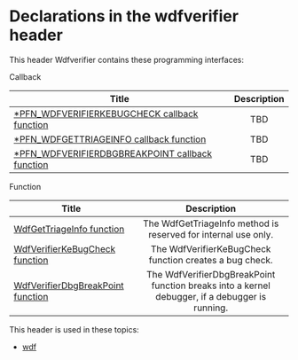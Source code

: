 # Declarations in the wdfverifier header
This header Wdfverifier contains these programming interfaces:

Callback

| Title        | Description    |
| ------------- |:-------------:|
| [*PFN_WDFVERIFIERKEBUGCHECK callback function](nc-wdfverifier-pfn-wdfverifierkebugcheck.md) | TBD |
| [*PFN_WDFGETTRIAGEINFO callback function](nc-wdfverifier-pfn-wdfgettriageinfo.md) | TBD |
| [*PFN_WDFVERIFIERDBGBREAKPOINT callback function](nc-wdfverifier-pfn-wdfverifierdbgbreakpoint.md) | TBD |
Function

| Title        | Description    |
| ------------- |:-------------:|
| [WdfGetTriageInfo function](nf-wdfverifier-wdfgettriageinfo.md) | The WdfGetTriageInfo method is reserved for internal use only. |
| [WdfVerifierKeBugCheck function](nf-wdfverifier-wdfverifierkebugcheck.md) | The WdfVerifierKeBugCheck function creates a bug check. |
| [WdfVerifierDbgBreakPoint function](nf-wdfverifier-wdfverifierdbgbreakpoint.md) | The WdfVerifierDbgBreakPoint function breaks into a kernel debugger, if a debugger is running. |

This header is used in these topics:

- [wdf](..content/_wdf)
